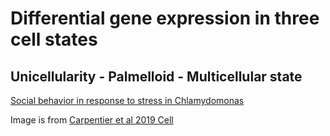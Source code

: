 # Differential gene expression in three cell states

## Unicellularity - Palmelloid - Multicellular state <br>


[Social behavior in response to stress in Chlamydomonas](./social_stress.png)

Image is from [Carpentier et al 2019 Cell](https://pubmed.ncbi.nlm.nih.gov/31652831/)